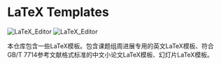# LaTeX Templates

![LaTeX_Editor](https://img.shields.io/badge/LaTeX_Engine-TeXLive-blue)
![LaTeX_Editor](https://img.shields.io/badge/LaTeX_Editor-TexWorks-yellow)

本仓库包含一些LaTeX模板。包含课题组周进展专用的英文LaTeX模板、符合GB/T 7714参考文献格式标准的中文小论文LaTeX模板、幻灯片LaTeX模板。


